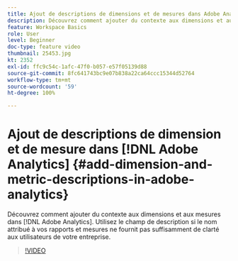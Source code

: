 ```yaml
---
title: Ajout de descriptions de dimensions et de mesures dans Adobe Analytics
description: Découvrez comment ajouter du contexte aux dimensions et aux mesures dans Adobe Analytics
feature: Workspace Basics
role: User
level: Beginner
doc-type: feature video
thumbnail: 25453.jpg
kt: 2352
exl-id: ffc9c54c-1afc-47f0-b057-e57f05139d88
source-git-commit: 8fc641743bc9e07b838a22ca64ccc15344d52764
workflow-type: tm+mt
source-wordcount: '59'
ht-degree: 100%

---
```


# Ajout de descriptions de dimension et de mesure dans [!DNL Adobe Analytics] {#add-dimension-and-metric-descriptions-in-adobe-analytics}

Découvrez comment ajouter du contexte aux dimensions et aux mesures dans [!DNL Adobe Analytics]. Utilisez le champ de description si le nom attribué à vos rapports et mesures ne fournit pas suffisamment de clarté aux utilisateurs de votre entreprise.

>[!VIDEO](https://video.tv.adobe.com/v/39718/?quality=12&learn=on&captions=fre_fr)
